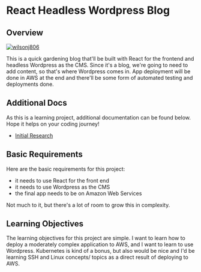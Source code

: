 # React Headless Wordpress Blog
## Overview
[![wilsonj806](https://circleci.com/gh/wilsonj806/react-headless-press-blog.svg?style=svg)](https://circleci.com/gh/wilsonj806/react-headless-press-blog)


This is a quick gardening blog that'll be built with React for the frontend and headless Wordpress as the CMS. Since it's a blog, we're going to need to add content, so that's where Wordpress comes in. App deployment will be done in AWS at the end and there'll be some form of automated testing and deployments done.

## Additional Docs
As this is a learning project, additional documentation can be found below. Hope it helps on your coding journey!

- [Initial Research](./docs/init-research.md)

## Basic Requirements
Here are the basic requirements for this project:
- it needs to use React for the front end
- it needs to use Wordpress as the CMS
- the final app needs to be on Amazon Web Services

Not much to it, but there's a lot of room to grow this in complexity.

## Learning Objectives
The learning objectives for this project are simple. I want to learn how to deploy a moderately complex application to AWS, and I want to learn to use Wordpress. Kubernetes is kind of a bonus, but also would be nice and I'd be learning SSH and Linux concepts/ topics as a direct result of deploying to AWS.